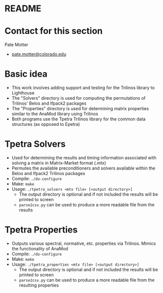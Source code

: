 # README #

# Contact for this section #
Pate Motter
* pate.motter@colorado.edu

# Basic idea #
* This work involves adding support and testing for the Trilinos library to Lighthouse
* The "Solvers" directory is used for computing the permutations of Trilinos' Belos and Ifpack2 packages
* The "Properties" directory is used for determining matrix properties similar to the AnaMod library using Trilinos
* Both programs use the Tpetra Trilinos library for the common data structures (as opposed to Epetra)

# Tpetra Solvers #
* Used for determining the results and timing information associated with solving a matrix in Matrix-Market format (.mtx)
* Permutes the available preconditioners and solvers available within the Belos and Ifpack2 Trilinos packages
* Compile: `./do-configure`
* Make: `make`
* Usage: `./tpetra_solvers <mtx file> [<output directory>]`
  * The output directory is optional and if not included the results will be printed to screen
  * `parse2csv.py` can be used to produce a more readable file from the results
  
# Tpetra Properties #
* Outputs various spectral, normative, etc. properties via Trilinos. Mimics the functionality of AnaMod
* Compile: `./do-configure`
* Make: `make`
* Usage: `./tpetra_properties <mtx file> [<output directory>]`
  * The output directory is optional and if not included the results will be printed to screen
  * `parse2csv.py` can be used to produce a more readable file from the resulting properties
